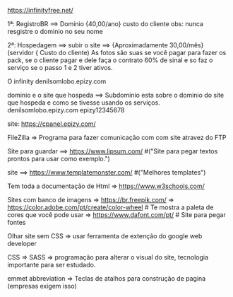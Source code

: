 https://infinityfree.net/

1ª: RegistroBR ==> Dominio {40,00/ano} custo do cliente obs: nunca resgistre o dominio no seu nome

2ª: Hospedagem ==> subir o site ==> {Aproximadamente 30,00/mês} (servidor { Custo do cliente)
As fotos são suas se você pagar para fazer os pack, se o cliente pagar e dele
faça o contrato 60% de sinal e so faz o serviço se o passo 1 e 2 tiver ativos.


O infinity denilsomlobo.epizy.com

dominio e o site que hospeda ==> Subdominio esta sobre o dominio do site que hospeda e como se tivesse usando os serviços.
denilsomlobo.epizy.com
epizy12345678

site:
https://cpanel.epizy.com/

FileZilla => Programa para fazer comunicação com com site atravez do FTP

Site para guardar ==> https://www.lipsum.com/ #("Site para pegar textos prontos para usar como exemplo.")

site ==> https://www.templatemonster.com/ #("Melhores templates")

Tem toda a documentação de Html => https://www.w3schools.com/

Sites com banco de imagens => https://br.freepik.com/
                           => https://color.adobe.com/pt/create/color-wheel # Te mostra a paleta de cores que você pode usar
                           => https://www.dafont.com/pt/  # Site para pegar fontes 

Olhar site sem CSS => usar ferramenta de extenção do google web developer 

CSS => SASS => programação para alterar o visual do site, tecnologia importante para ser estudado.

emmet abbreviation => Teclas de atalhos para construção de pagina (empresas exigem isso)